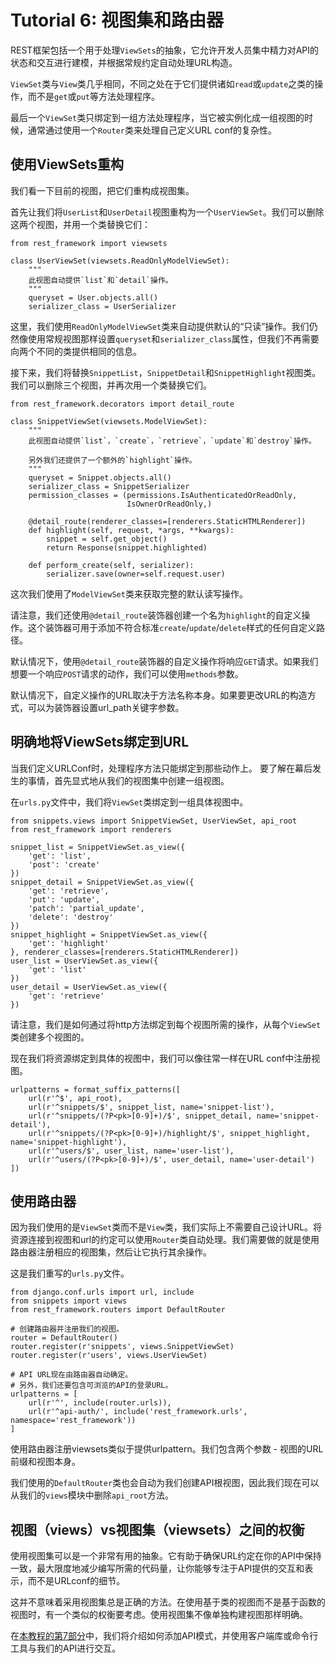 # Tutorial 6: 视图集和路由器

REST框架包括一个用于处理`ViewSets`的抽象，它允许开发人员集中精力对API的状态和交互进行建模，并根据常规约定自动处理URL构造。

`ViewSet`类与`View`类几乎相同，不同之处在于它们提供诸如`read`或`update`之类的操作，而不是`get`或`put`等方法处理程序。

最后一个`ViewSet`类只绑定到一组方法处理程序，当它被实例化成一组视图的时候，通常通过使用一个`Router`类来处理自己定义URL conf的复杂性。

## 使用ViewSets重构

我们看一下目前的视图，把它们重构成视图集。

首先让我们将`UserList`和`UserDetail`视图重构为一个`UserViewSet`。我们可以删除这两个视图，并用一个类替换它们：

    from rest_framework import viewsets

    class UserViewSet(viewsets.ReadOnlyModelViewSet):
        """
        此视图自动提供`list`和`detail`操作。
        """
        queryset = User.objects.all()
        serializer_class = UserSerializer

这里，我们使用`ReadOnlyModelViewSet`类来自动提供默认的“只读”操作。我们仍然像使用常规视图那样设置`queryset`和`serializer_class`属性，但我们不再需要向两个不同的类提供相同的信息。

接下来，我们将替换`SnippetList`，`SnippetDetail`和`SnippetHighlight`视图类。我们可以删除三个视图，并再次用一个类替换它们。

    from rest_framework.decorators import detail_route

    class SnippetViewSet(viewsets.ModelViewSet):
        """
        此视图自动提供`list`，`create`，`retrieve`，`update`和`destroy`操作。

        另外我们还提供了一个额外的`highlight`操作。
        """
        queryset = Snippet.objects.all()
        serializer_class = SnippetSerializer
        permission_classes = (permissions.IsAuthenticatedOrReadOnly,
                              IsOwnerOrReadOnly,)

        @detail_route(renderer_classes=[renderers.StaticHTMLRenderer])
        def highlight(self, request, *args, **kwargs):
            snippet = self.get_object()
            return Response(snippet.highlighted)

        def perform_create(self, serializer):
            serializer.save(owner=self.request.user)

这次我们使用了`ModelViewSet`类来获取完整的默认读写操作。

请注意，我们还使用`@detail_route`装饰器创建一个名为`highlight`的自定义操作。这个装饰器可用于添加不符合标准`create`/`update`/`delete`样式的任何自定义路径。

默认情况下，使用`@detail_route`装饰器的自定义操作将响应`GET`请求。如果我们想要一个响应`POST`请求的动作，我们可以使用`methods`参数。

默认情况下，自定义操作的URL取决于方法名称本身。如果要更改URL的构造方式，可以为装饰器设置url_path关键字参数。

## 明确地将ViewSets绑定到URL

当我们定义URLConf时，处理程序方法只能绑定到那些动作上。
要了解在幕后发生的事情，首先显式地从我们的视图集中创建一组视图。

在`urls.py`文件中，我们将`ViewSet`类绑定到一组具体视图中。

    from snippets.views import SnippetViewSet, UserViewSet, api_root
    from rest_framework import renderers

    snippet_list = SnippetViewSet.as_view({
        'get': 'list',
        'post': 'create'
    })
    snippet_detail = SnippetViewSet.as_view({
        'get': 'retrieve',
        'put': 'update',
        'patch': 'partial_update',
        'delete': 'destroy'
    })
    snippet_highlight = SnippetViewSet.as_view({
        'get': 'highlight'
    }, renderer_classes=[renderers.StaticHTMLRenderer])
    user_list = UserViewSet.as_view({
        'get': 'list'
    })
    user_detail = UserViewSet.as_view({
        'get': 'retrieve'
    })

请注意，我们是如何通过将http方法绑定到每个视图所需的操作，从每个`ViewSet`类创建多个视图的。

现在我们将资源绑定到具体的视图中，我们可以像往常一样在URL conf中注册视图。

    urlpatterns = format_suffix_patterns([
        url(r'^$', api_root),
        url(r'^snippets/$', snippet_list, name='snippet-list'),
        url(r'^snippets/(?P<pk>[0-9]+)/$', snippet_detail, name='snippet-detail'),
        url(r'^snippets/(?P<pk>[0-9]+)/highlight/$', snippet_highlight, name='snippet-highlight'),
        url(r'^users/$', user_list, name='user-list'),
        url(r'^users/(?P<pk>[0-9]+)/$', user_detail, name='user-detail')
    ])

## 使用路由器

因为我们使用的是`ViewSet`类而不是`View`类，我们实际上不需要自己设计URL。将资源连接到视图和url的约定可以使用`Router`类自动处理。我们需要做的就是使用路由器注册相应的视图集，然后让它执行其余操作。

这是我们重写的`urls.py`文件。

    from django.conf.urls import url, include
    from snippets import views
    from rest_framework.routers import DefaultRouter

    # 创建路由器并注册我们的视图。
    router = DefaultRouter()
    router.register(r'snippets', views.SnippetViewSet)
    router.register(r'users', views.UserViewSet)

    # API URL现在由路由器自动确定。
    # 另外，我们还要包含可浏览的API的登录URL。
    urlpatterns = [
        url(r'^', include(router.urls)),
        url(r'^api-auth/', include('rest_framework.urls', namespace='rest_framework'))
    ]

使用路由器注册viewsets类似于提供urlpattern。我们包含两个参数 - 视图的URL前缀和视图本身。

我们使用的`DefaultRouter`类也会自动为我们创建API根视图，因此我们现在可以从我们的`views`模块中删除`api_root`方法。

## 视图（views）vs视图集（viewsets）之间的权衡

使用视图集可以是一个非常有用的抽象。它有助于确保URL约定在你的API中保持一致，最大限度地减少编写所需的代码量，让你能够专注于API提供的交互和表示，而不是URLconf的细节。

这并不意味着采用视图集总是正确的方法。在使用基于类的视图而不是基于函数的视图时，有一个类似的权衡要考虑。使用视图集不像单独构建视图那样明确。

在[本教程的第7部分][tut-7]中，我们将介绍如何添加API模式，并使用客户端库或命令行工具与我们的API进行交互。

[tut-7]: 7-schemas-and-client-libraries_zh.md
